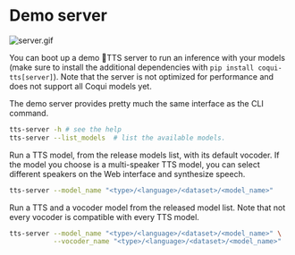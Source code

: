 # Demo server

![server.gif](https://github.com/idiap/coqui-ai-TTS/raw/main/images/demo_server.gif)

You can boot up a demo 🐸TTS server to run an inference with your models (make
sure to install the additional dependencies with `pip install coqui-tts[server]`).
Note that the server is not optimized for performance and does not support all
Coqui models yet.

The demo server provides pretty much the same interface as the CLI command.

```bash
tts-server -h # see the help
tts-server --list_models  # list the available models.
```

Run a TTS model, from the release models list, with its default vocoder.
If the model you choose is a multi-speaker TTS model, you can select different speakers on the Web interface and synthesize
speech.

```bash
tts-server --model_name "<type>/<language>/<dataset>/<model_name>"
```

Run a TTS and a vocoder model from the released model list. Note that not every vocoder is compatible with every TTS model.

```bash
tts-server --model_name "<type>/<language>/<dataset>/<model_name>" \
           --vocoder_name "<type>/<language>/<dataset>/<model_name>"
```
